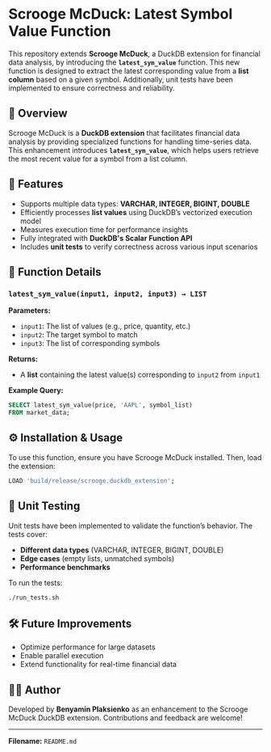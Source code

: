 # Scrooge McDuck: Latest Symbol Value Function

This repository extends **Scrooge McDuck**, a DuckDB extension for financial data analysis, by introducing the **`latest_sym_value`** function. This new function is designed to extract the latest corresponding value from a **list column** based on a given symbol. Additionally, unit tests have been implemented to ensure correctness and reliability.

## 📌 **Overview**
Scrooge McDuck is a **DuckDB extension** that facilitates financial data analysis by providing specialized functions for handling time-series data. This enhancement introduces **`latest_sym_value`**, which helps users retrieve the most recent value for a symbol from a list column.

## 🚀 **Features**
- Supports multiple data types: **VARCHAR, INTEGER, BIGINT, DOUBLE**
- Efficiently processes **list values** using DuckDB’s vectorized execution model
- Measures execution time for performance insights
- Fully integrated with **DuckDB's Scalar Function API**
- Includes **unit tests** to verify correctness across various input scenarios

## 📖 **Function Details**
### `latest_sym_value(input1, input2, input3) → LIST`
**Parameters:**
- `input1`: The list of values (e.g., price, quantity, etc.)
- `input2`: The target symbol to match
- `input3`: The list of corresponding symbols

**Returns:**
- A **list** containing the latest value(s) corresponding to `input2` from `input1`

**Example Query:**
```sql
SELECT latest_sym_value(price, 'AAPL', symbol_list)
FROM market_data;
```

## ⚙️ **Installation & Usage**
To use this function, ensure you have Scrooge McDuck installed. Then, load the extension:
```sql
LOAD 'build/release/scrooge.duckdb_extension';
```

## 🧪 **Unit Testing**
Unit tests have been implemented to validate the function’s behavior. The tests cover:
- **Different data types** (VARCHAR, INTEGER, BIGINT, DOUBLE)
- **Edge cases** (empty lists, unmatched symbols)
- **Performance benchmarks**

To run the tests:
```bash
./run_tests.sh
```

## 🛠 **Future Improvements**
- Optimize performance for large datasets
- Enable parallel execution
- Extend functionality for real-time financial data

## 👨‍💻 **Author**
Developed by **Benyamin Plaksienko** as an enhancement to the Scrooge McDuck DuckDB extension. Contributions and feedback are welcome!

---

**Filename:** `README.md`

